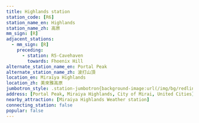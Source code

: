 ```yaml
---
title: Highlands station
station_code: [R6]
station_name_en: Highlands
station_name_zh: 高原
mm_sign: [R]
adjacent_stations:
  - mm_sign: [R]
    preceding:
      - station: R5-Cavehaven
        towards: Fhoenix Hill
alternate_station_name_en: Portal Peak
alternate_station_name_zh: 波打山頂
location_en: Miraiya Highlands
location_zh: 美來雅高原
jumbotron_style: .station-jumbotron{background-image:url(/img/bg/redline.png);background-repeat:no-repeat;background-size:50% 10px;background-position:left 130px}
address: [Portal Peak, Miraiya Highlands, City of Mirai, United Cities]
nearby_attraction: [Miraiya Highlands Weather station]
connecting_station: false
popular: false
---
```


